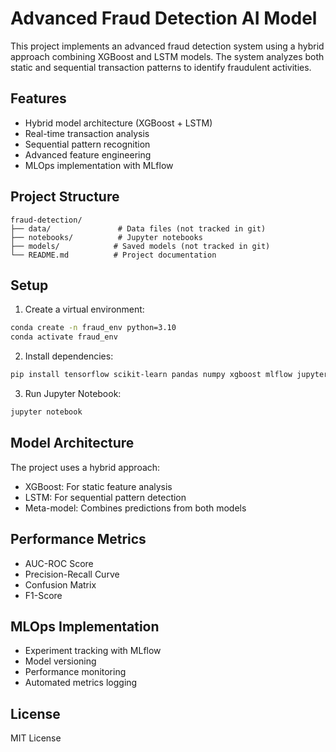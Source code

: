 # Advanced Fraud Detection AI Model

This project implements an advanced fraud detection system using a hybrid approach combining XGBoost and LSTM models. The system analyzes both static and sequential transaction patterns to identify fraudulent activities.

## Features

- Hybrid model architecture (XGBoost + LSTM)
- Real-time transaction analysis
- Sequential pattern recognition
- Advanced feature engineering
- MLOps implementation with MLflow

## Project Structure

```
fraud-detection/
├── data/               # Data files (not tracked in git)
├── notebooks/          # Jupyter notebooks
├── models/            # Saved models (not tracked in git)
└── README.md          # Project documentation
```

## Setup

1. Create a virtual environment:
```bash
conda create -n fraud_env python=3.10
conda activate fraud_env
```

2. Install dependencies:
```bash
pip install tensorflow scikit-learn pandas numpy xgboost mlflow jupyter
```

3. Run Jupyter Notebook:
```bash
jupyter notebook
```

## Model Architecture

The project uses a hybrid approach:
- XGBoost: For static feature analysis
- LSTM: For sequential pattern detection
- Meta-model: Combines predictions from both models

## Performance Metrics

- AUC-ROC Score
- Precision-Recall Curve
- Confusion Matrix
- F1-Score

## MLOps Implementation

- Experiment tracking with MLflow
- Model versioning
- Performance monitoring
- Automated metrics logging

## License

MIT License
